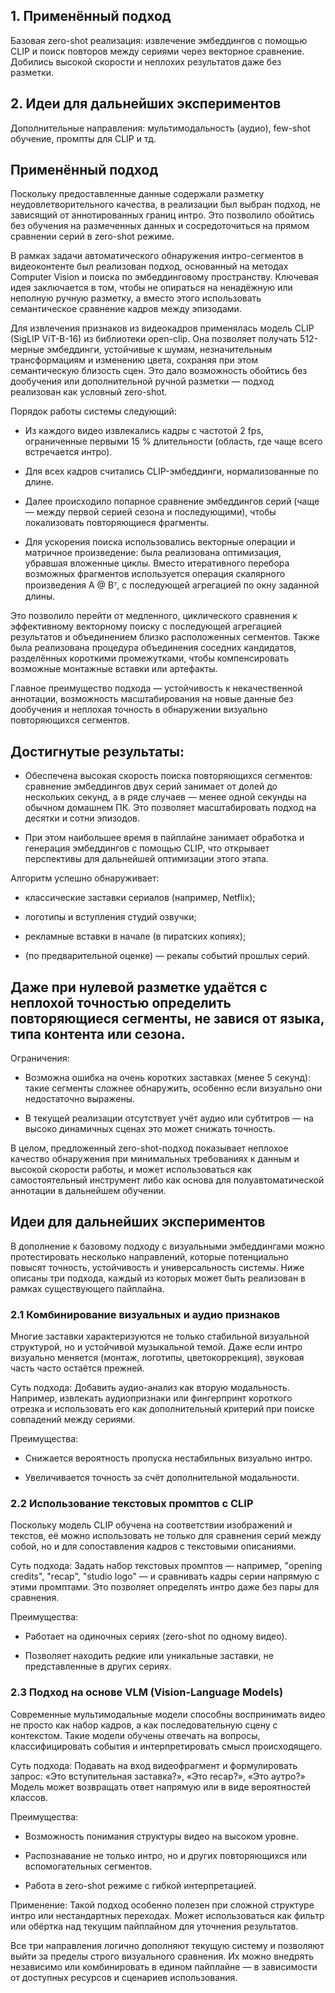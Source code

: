 
## 1. Применённый подход

Базовая zero-shot реализация: извлечение эмбеддингов с помощью CLIP и поиск повторов между сериями через векторное сравнение. Добились высокой скорости и неплохих результатов даже без разметки.

## 2. Идеи для дальнейших экспериментов

Дополнительные направления: мультимодальность (аудио), few-shot обучение, промпты для CLIP и тд.



## Применённый подход

Поскольку предоставленные данные содержали разметку неудовлетворительного качества, в реализации был выбран подход, не зависящий от аннотированных границ интро. Это позволило обойтись без обучения на размеченных данных и сосредоточиться на прямом сравнении серий в zero-shot режиме.

В рамках задачи автоматического обнаружения интро-сегментов в видеоконтенте был реализован подход, основанный на методах Computer Vision и поиска по эмбеддинговому пространству. Ключевая идея заключается в том, чтобы не опираться на ненадёжную или неполную ручную разметку, а вместо этого использовать семантическое сравнение кадров между эпизодами.

Для извлечения признаков из видеокадров применялась модель CLIP (SigLIP ViT-B-16) из библиотеки open-clip. Она позволяет получать 512-мерные эмбеддинги, устойчивые к шумам, незначительным трансформациям и изменению цвета, сохраняя при этом семантическую близость сцен. Это дало возможность обойтись без дообучения или дополнительной ручной разметки — подход реализован как условный zero-shot.

Порядок работы системы следующий:

- Из каждого видео извлекались кадры с частотой 2 fps, ограниченные первыми 15 % длительности (область, где чаще всего встречается интро).

- Для всех кадров считались CLIP-эмбеддинги, нормализованные по длине.

- Далее происходило попарное сравнение эмбеддингов серий (чаще — между первой серией сезона и последующими), чтобы локализовать повторяющиеся фрагменты.

- Для ускорения поиска использовались векторные операции и матричное произведение: была реализована оптимизация, убравшая вложенные циклы. Вместо итеративного перебора возможных фрагментов используется операция скалярного произведения A @ Bᵀ, с последующей агрегацией по окну заданной длины.

Это позволило перейти от медленного, циклического сравнения к эффективному векторному поиску с последующей агрегацией результатов и объединением близко расположенных сегментов. Также была реализована процедура объединения соседних кандидатов, разделённых короткими промежутками, чтобы компенсировать возможные монтажные вставки или артефакты.

Главное преимущество подхода — устойчивость к некачественной аннотации, возможность масштабирования на новые данные без дообучения и неплохая точность в обнаружении визуально повторяющихся сегментов.

## Достигнутые результаты:

- Обеспечена высокая скорость поиска повторяющихся сегментов: сравнение эмбеддингов двух серий занимает от долей до нескольких секунд, а в ряде случаев — менее одной секунды на обычном домашнем ПК. Это позволяет масштабировать подход на десятки и сотни эпизодов.

- При этом наибольшее время в пайплайне занимает обработка и генерация эмбеддингов с помощью CLIP, что открывает перспективы для дальнейшей оптимизации этого этапа.

Алгоритм успешно обнаруживает:

- классические заставки сериалов (например, Netflix);

- логотипы и вступления студий озвучки;

- рекламные вставки в начале (в пиратских копиях);

- (по предварительной оценке) — рекапы событий прошлых серий.

## Даже при нулевой разметке удаётся с неплохой точностью определить повторяющиеся сегменты, не завися от языка, типа контента или сезона.
Ограничения:

- Возможна ошибка на очень коротких заставках (менее 5 секунд): такие сегменты сложнее обнаружить, особенно если визуально они недостаточно выражены.

- В текущей реализации отсутствует учёт аудио или субтитров — на высоко динамичных сценах это может снижать точность.

В целом, предложенный zero-shot-подход показывает неплохое качество обнаружения при минимальных требованиях к данным и высокой скорости работы, и может использоваться как самостоятельный инструмент либо как основа для полуавтоматической аннотации в дальнейшем обучении.



## Идеи для дальнейших экспериментов

В дополнение к базовому подходу с визуальными эмбеддингами можно протестировать несколько направлений, которые потенциально повысят точность, устойчивость и универсальность системы. Ниже описаны три подхода, каждый из которых может быть реализован в рамках существующего пайплайна.

### 2.1 Комбинирование визуальных и аудио признаков

Многие заставки характеризуются не только стабильной визуальной структурой, но и устойчивой музыкальной темой. Даже если интро визуально меняется (монтаж, логотипы, цветокоррекция), звуковая часть часто остаётся прежней.

Суть подхода:
Добавить аудио-анализ как вторую модальность. Например, извлекать аудиопризнаки или фингерпринт короткого отрезка и использовать его как дополнительный критерий при поиске совпадений между сериями.

Преимущества:

- Снижается вероятность пропуска нестабильных визуально интро.

- Увеличивается точность за счёт дополнительной модальности.


### 2.2 Использование текстовых промптов с CLIP

Поскольку модель CLIP обучена на соответствии изображений и текстов, её можно использовать не только для сравнения серий между собой, но и для сопоставления кадров с текстовыми описаниями.

Суть подхода:
Задать набор текстовых промптов — например, "opening credits", "recap", "studio logo" — и сравнивать кадры серии напрямую с этими промптами. Это позволяет определять интро даже без пары для сравнения.

Преимущества:

- Работает на одиночных сериях (zero-shot по одному видео).

- Позволяет находить редкие или уникальные заставки, не представленные в других сериях.


### 2.3 Подход на основе VLM (Vision-Language Models)

Современные мультимодальные модели способны воспринимать видео не просто как набор кадров, а как последовательную сцену с контекстом. Такие модели обучены отвечать на вопросы, классифицировать события и интерпретировать смысл происходящего.

Суть подхода:
Подавать на вход видеофрагмент и формулировать запрос: «Это вступительная заставка?», «Это recap?», «Это аутро?» Модель может возвращать ответ напрямую или в виде вероятностей классов.

Преимущества:

- Возможность понимания структуры видео на высоком уровне.

- Распознавание не только интро, но и других повторяющихся или вспомогательных сегментов.

- Работа в zero-shot режиме с гибкой интерпретацией.

Применение:
Такой подход особенно полезен при сложной структуре интро или нестандартных переходах. Может использоваться как фильтр или обёртка над текущим пайплайном для уточнения результатов.

Все три направления логично дополняют текущую систему и позволяют выйти за пределы строго визуального сравнения. Их можно внедрять независимо или комбинировать в едином пайплайне — в зависимости от доступных ресурсов и сценариев использования.
